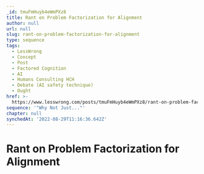 ```yaml
---
_id: tmuFmHuyb4eWmPXz8
title: Rant on Problem Factorization for Alignment
author: null
url: null
slug: rant-on-problem-factorization-for-alignment
type: sequence
tags:
  - LessWrong
  - Concept
  - Post
  - Factored Cognition
  - AI
  - Humans Consulting HCH
  - Debate (AI safety technique)
  - Ought
href: >-
  https://www.lesswrong.com/posts/tmuFmHuyb4eWmPXz8/rant-on-problem-factorization-for-alignment
sequence: '"Why Not Just..."'
chapter: null
synchedAt: '2022-08-29T11:16:36.642Z'
---
```

# Rant on Problem Factorization for Alignment

